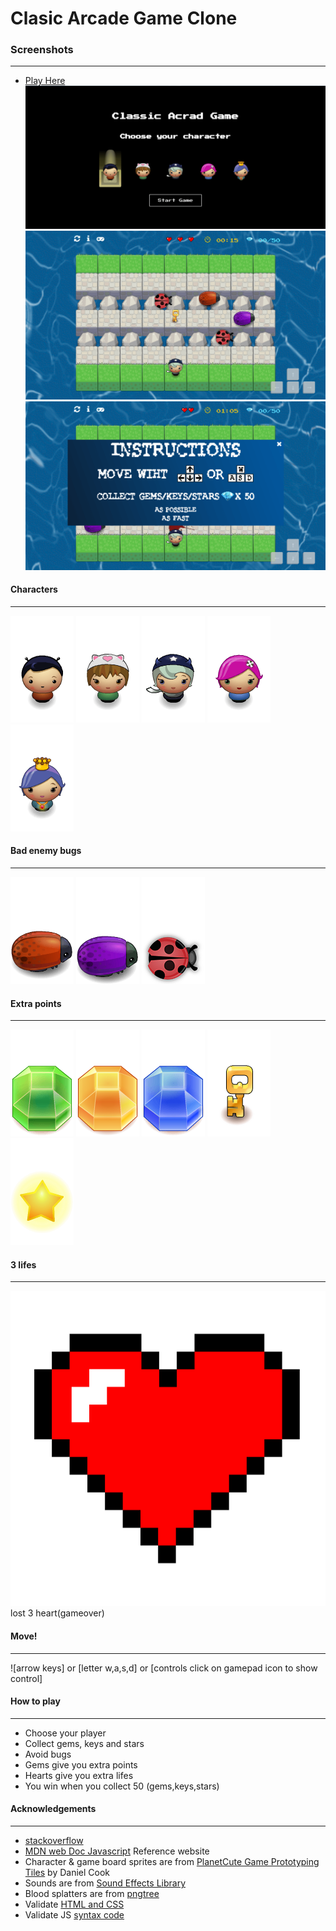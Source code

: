 # Clasic Arcade Game Clone
### Screenshots
---------------------------
* [Play Here](http://mohamed-ramadan.comeze.com/Project-classic-arcade-game-FND-nanodegree/index.html)
![Choose Character](images/choose-character.png)
![Area Game](images/area-game.png)
![Instructions](images/instructions.png)



#### Characters
----------------------------
![boy](images/char-boy.png)
![cat-girl](images/char-cat-girl.png)
![horn-girl](images/char-horn-girl.png)
![pink-girl](images/char-pink-girl.png)
![princess-girl](images/char-princess-girl.png)

#### Bad enemy bugs
----------------------------
![enemy-bug](images/enemy-bug.png) 
![enemy-bug-1](images/enemy-bug-1.png) 
![enemy-bug-2](images/enemy-bug-2.png) 

#### Extra points
---------------------------
![Gem-Green](images/gem-green.png) 
![Gem-Orange](images/Gem-Orange.png)
![Gem-Blue](images/gem-blue.png) 
![Keys](images/Key.png) 
![Stars](images/Star.png) 

#### 3 lifes
--------------------------
![Heart](images/Heart.png) lost 3 heart(gameover) 

#### Move!
-------------------------
![arrow keys] or [letter w,a,s,d] or [controls click on gamepad icon to show control]

#### How to play
----------------------------
- Choose your player
- Collect gems, keys and stars
- Avoid bugs
- Gems give you extra points
- Hearts give you extra lifes
- You win when you collect 50 (gems,keys,stars)

#### Acknowledgements
----------------------------
* [stackoverflow](https://stackoverflow.com/)
* [MDN web Doc Javascript](https://developer.mozilla.org/en-US/docs/Web/JavaScript) Reference website
* Character & game board sprites are from [PlanetCute Game Prototyping Tiles](http://www.lostgarden.com/2007/05/dancs-miraculously-flexible-game.html) by Daniel Cook
* Sounds are from [Sound Effects Library](https://www.zapsplat.com/sound-effect-category/game-sounds/)
* Blood splatters are from [pngtree](https://pngtree.com/freepng/crimson-blood_3448735.html)
* Validate [HTML and CSS](https://validator.w3.org)
* Validate JS [syntax code](http://esprima.org/demo/validate.html)


